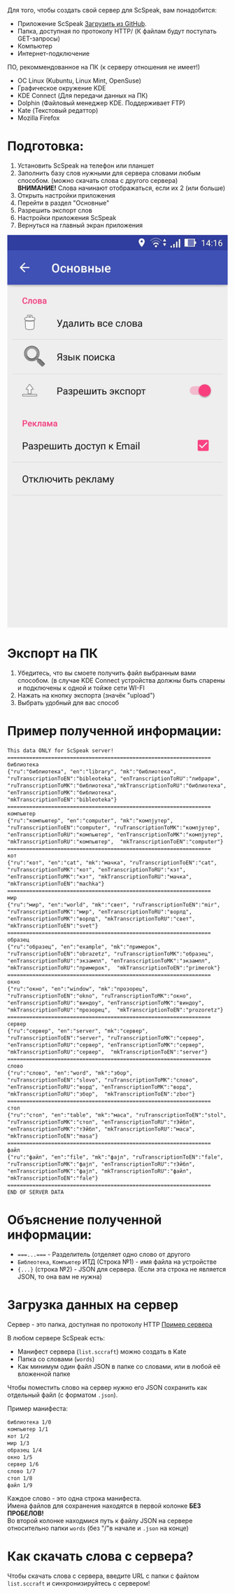 Для того, чтобы создать свой сервер для ScSpeak, вам понадобится:

* Приложение ScSpeak [Загрузить из GitHub](https://github.com/sashaqwert/scspeak/releases).
* Папка, доступная по протоколу HTTP/ (К файлам будут поступать GET-запросы)
* Компьютер
* Интернет-подключение

ПО, рекоммендованное на ПК (к серверу отношения не имеет!)

* ОС Linux (Kubuntu, Linux Mint, OpenSuse)
* Графическое окружение KDE
* KDE Connect (Для передачи данных на ПК)
* Dolphin (Файловый менеджер KDE. Поддерживает FTP)
* Kate (Текстовый редаттор)
* Mozilla Firefox

# Подготовка:

1. Установить ScSpeak на телефон или планшет
2. Заполнить базу слов нужными для сервера словами любым способом. (можно скачать слова с другого сервера)<br>
**ВНИМАНИЕ!** Слова начинают отображаться, если их 2 (или больше)
3. Открыть настройки приложения
4. Перейти в раздел "Основные"
5. Разрешить экспорт слов
6. Настройки приложения ScSpeak
7. Вернуться на главный экран приложения

![This is an image](./app-settings.jpg)

# Экспорт на ПК

1. Убедитесь, что вы смоете получить файл выбранным вами способом. (в случае KDE Connect устройства должны быть спарены и подключены к одной и тойже сети WI-FI
2. Нажать на кнопку экспорта (значёк "upload")
3. Выбрать удобный для вас способ

# Пример полученной информации:

```
This data ONLY for ScSpeak server!
=================================================================
библиотека
{"ru":"библиотека", "en":"library", "mk":"библиотека", "ruTranscriptionToEN":"bibleoteka", "enTranscriptionToRU":"либрари", "ruTranscriptionToMK":"библиотека","mkTranscriptionToRU":"библиотека", "enTranscriptionToMK":"библиотека", "mkTranscriptionToEN":"bibleoteka"}
=================================================================
компьютер
{"ru":"компьютер", "en":"computer", "mk":"компјутер", "ruTranscriptionToEN":"computer", "ruTranscriptionToMK":"компјутер", "enTranscriptionToRU":"компьютер", "enTranscriptionToMK":"компјутер", "mkTranscriptionToRU":"компьютер",  "mkTranscriptionToEN":"computer"}
=================================================================
кот
{"ru":"кот", "en":"cat", "mk":"мачка", "ruTranscriptionToEN":"cat", "ruTranscriptionToMK":"кот", "enTranscriptionToRU":"кэт", "enTranscriptionToMK":"кэт", "mkTranscriptionToRU":"мачка",  "mkTranscriptionToEN":"machka"}
=================================================================
мир
{"ru":"мир", "en":"world", "mk":"свет", "ruTranscriptionToEN":"mir", "ruTranscriptionToMK":"мир", "enTranscriptionToRU":"ворлд", "enTranscriptionToMK":"ворлд", "mkTranscriptionToRU":"свет",  "mkTranscriptionToEN":"svet"}
=================================================================
образец
{"ru":"образец", "en":"example", "mk":"примерок", "ruTranscriptionToEN":"obrazetz", "ruTranscriptionToMK":"образец", "enTranscriptionToRU":"экзампл", "enTranscriptionToMK":"экзампл", "mkTranscriptionToRU":"примерок",  "mkTranscriptionToEN":"primerok"}
=================================================================
окно
{"ru":"окно", "en":"window", "mk":"прозорец", "ruTranscriptionToEN":"okno", "ruTranscriptionToMK":"окно", "enTranscriptionToRU":"виндоу", "enTranscriptionToMK":"виндоу", "mkTranscriptionToRU":"прозорец",  "mkTranscriptionToEN":"prozoretz"}
=================================================================
сервер
{"ru":"сервер", "en":"server", "mk":"сервер", "ruTranscriptionToEN":"server", "ruTranscriptionToMK":"сервер", "enTranscriptionToRU":"сервер", "enTranscriptionToMK":"сервер", "mkTranscriptionToRU":"сервер",  "mkTranscriptionToEN":"server"}
=================================================================
слово
{"ru":"слово", "en":"word", "mk":"збор", "ruTranscriptionToEN":"slovo", "ruTranscriptionToMK":"слово", "enTranscriptionToRU":"ворд", "enTranscriptionToMK":"ворд", "mkTranscriptionToRU":"збор",  "mkTranscriptionToEN":"zbor"}
=================================================================
стол
{"ru":"стол", "en":"table", "mk":"маса", "ruTranscriptionToEN":"stol", "ruTranscriptionToMK":"стол", "enTranscriptionToRU":"тЭйбл", "enTranscriptionToMK":"тЭйбл", "mkTranscriptionToRU":"маса",  "mkTranscriptionToEN":"masa"}
=================================================================
файл
{"ru":"файл", "en":"file", "mk":"фајл", "ruTranscriptionToEN":"fale", "ruTranscriptionToMK":"фајл", "enTranscriptionToRU":"тЭйбл", "enTranscriptionToMK":"фајл", "mkTranscriptionToRU":"файл",  "mkTranscriptionToEN":"fale"}
=================================================================
END OF SERVER DATA
```

# Объяснение полученной информации:

* `===...===` - Разделитель (отделяет одно слово от другого
* `Библеотека`, `Компьютер` ИТД (Строка №1) - имя файла на устройстве
* `{...}` (строка №2) - JSON для сервера. (Если эта строка не является JSON, то она вам не нужна)


# Загрузка данных на сервер

Сервер - это папка, доступная по протоколу HTTP [Пример сервера](https://web.archive.org/web/20170905212322/http://sccraft.ru/android-app/scspeak/)

В любом сервере ScSpeak есть:

* Манифест сервера (`list.sccraft`) можно создать в Kate
* Папка со словами (`words`)
* Как минимум один файл JSON в папке со словами, или в любой её вложенной папке

Чтобы поместить слово на сервер нужно его JSON сохранить как отдельный файл (с форматом `.json`).

Пример манифеста:

```
библиотека 1/0
компьютер 1/1
кот 1/2
мир 1/3
образец 1/4
окно 1/5
сервер 1/6
слово 1/7
стол 1/8
файл 1/9
```

Каждое слово - это одна строка манифеста.<br>
Имена файлов для сохранения находятся в первой колонке **БЕЗ ПРОБЕЛОВ!** <br>
Во второй колонке находмися путь к файлу JSON на сервере относительно папки `words` (без "/"в начале и `.json` на конце)<br>

# Как скачать слова с сервера?

Чтобы скачать слова с сервера, введите URL с папки с файлом `list.sccraft` и синхронизируйтесь с сервером!
